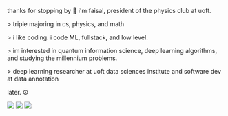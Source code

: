 thanks for stopping by 👋 i'm faisal, president of the physics club at uoft.

\> triple majoring in cs, physics, and math

\> i like coding. i code ML, fullstack, and low level.

\> im interested in quantum information science, deep learning algorithms, and studying the millennium problems.

\> deep learning researcher at uoft data sciences institute and software dev at data annotation


later. ☮️


<a href='https://www.linkedin.com/in/faisal-shaik/' alt="LinkedIn"><img src="https://img.shields.io/badge/LinkedIn-004080?style=for-the-badge&logo=linkedin&logoColor=white"></a> <a href="mailto:faisal.shaik@mail.utoronto.ca" alt="Contact me"><img src="https://custom-icon-badges.demolab.com/badge/-Email-7B0E0E?style=for-the-badge&logo=gmail&logoColor=white"></a> <a href='https://faisals.me' alt="Website"><img src="https://custom-icon-badges.demolab.com/badge/-Website-203030?style=for-the-badge&logo=globe&logoColor=white"></a>
<!---
mrdandelion6/mrdandelion6 is a ✨ special ✨ repository because its `README.md` (this file) appears on your GitHub profile.
You can click the Preview link to take a look at your changes.
--->
